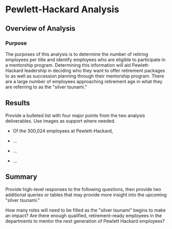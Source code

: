 # Pewlett-Hackard Analysis

## Overview of Analysis

### Purpose
The purposes of this analysis is to determine the number of retiring employees per title and identify employees who are eligible to participate in a mentorship program. Determining this information will aid Pewlett-Hackard leadership in deciding who they want to offer retirement packages to as well as succession planning through their mentorship program. There are a large number of employees approaching retirement age in what they are referring to as the "silver tsunami."

## Results
Provide a bulleted list with four major points from the two analysis deliverables. Use images as support where needed.

- Of the 300,024 employees at Pewlett-Hackard, 

- ...

- ...

- ...

## Summary 
Provide high-level responses to the following questions, then provide two additional queries or tables that may provide more insight into the upcoming "silver tsunami."

How many roles will need to be filled as the "silver tsunami" begins to make an impact?
Are there enough qualified, retirement-ready employees in the departments to mentor the next generation of Pewlett Hackard employees?




